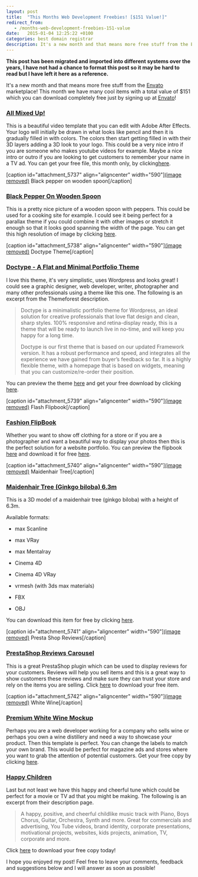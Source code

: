 ```yaml
---
layout: post
title:  "This Months Web Development Freebies! [$151 Value!]"
redirect_from:
   - /months-web-development-freebies-151-value
date:   2015-01-04 12:25:22 +0100
categories: best domain registrar
description: It's a new month and that means more free stuff from the Envato marketplace! This month we have many cool items with a tot...
---
```


**This post has been migrated and imported into different systems over the years, I have not had a chance to format this post so it may be hard to read but I have left it here as a reference.**

It's a new month and that means more free stuff from the [Envato](http://anve.to/hEXRF "Envato Marketplace") marketplace! This month we have many cool items with a total value of $151 which you can download completely free just by signing up at [Envato](http://anve.to/hEXRF "Envato Marketplace")!

  
### [All Mixed Up!](http://anve.to/FF676 "All Mixed Up Video Template")

  
 This is a beautiful video template that you can edit with Adobe After Effects. Your logo will initially be drawn in what looks like pencil and then it is gradually filled in with colors. The colors then start getting filled in with their 3D layers adding a 3D look to your logo. This could be a very nice intro if you are someone who makes youtube videos for example. Maybe a nice intro or outro if you are looking to get customers to remember your name in a TV ad. You can get your free file, this month only, by clicking[here](http://anve.to/FF676 "All Mixed Up Video Template").  
  
 \[caption id="attachment\_5737" align="aligncenter" width="590"\][(image removed)](http://anve.to/Xgsrd "Black Pepper On Wooden Spoon") Black pepper on wooden spoon\[/caption\]  
### [Black Pepper On Wooden Spoon](http://anve.to/Xgsrd "Black Pepper On Wooden Spoon")

  
 This is a pretty nice picture of a wooden spoon with peppers. This could be used for a cooking site for example. I could see it being perfect for a parallax theme if you could combine it with other images or stretch it enough so that it looks good spanning the width of the page. You can get this high resolution of image by clicking [here](http://anve.to/Xgsrd "Black Pepper On Wooden Spoon").  
  
 \[caption id="attachment\_5738" align="aligncenter" width="590"\][(image removed)](http://anve.to/TMIQe "Doctype - A Flat and Minimal Portfolio Theme") Doctype Theme\[/caption\]  
### [Doctype - A Flat and Minimal Portfolio Theme](http://anve.to/TMIQe "Doctype - A Flat and Minimal Portfolio Theme")

  
 I love this theme, it's very simplistic, uses Wordpress and looks great! I could see a graphic designer, web developer, writer, photographer and many other professionals using a theme like this one. The following is an excerpt from the Themeforest description.  
> Doctype is a minimalistic portfolio theme for Wordpress, an ideal solution for creative professionals that love flat design and clean, sharp styles. 100% responsive and retina-display ready, this is a theme that will be ready to launch live in no-time, and will keep you happy for a long time.  
>   
>  Doctype is our first theme that is based on our updated Framework version. It has a robust performance and speed, and integrates all the experience we have gained from buyer’s feedback so far. It is a highly flexible theme, with a homepage that is based on widgets, meaning that you can customize/re-order their position.

  
 You can preview the theme [here](http://anve.to/IV098 "Doctype Theme Preview") and get your free download by clicking [here](http://anve.to/TMIQe "Doctype - A Flat and Minimal Portfolio Theme").  
  
 \[caption id="attachment\_5739" align="aligncenter" width="590"\][(image removed)](http://anve.to/88ZQQ "Fashion FlipBook") Flash Flipbook\[/caption\]  
### [Fashion FlipBook](http://anve.to/88ZQQ "Fashion FlipBook")

  
 Whether you want to show off clothing for a store or if you are a photographer and want a beautiful way to display your photos then this is the perfect solution for a website portfolio. You can preview the flipbook [here](http://anve.to/e0vJQ "Fashion FlipBook Preview") and download it for free [here](http://anve.to/88ZQQ "Fashion FlipBook").  
  
 \[caption id="attachment\_5740" align="aligncenter" width="590"\][(image removed)](http://anve.to/xSb1p "Maidenhair Tree (Ginkgo Biloba)") Maidenhair Tree\[/caption\]  
### [Maidenhair Tree (Ginkgo biloba) 6.3m](http://anve.to/xSb1p "Maidenhair Tree (Ginkgo Biloba)")

  
  
  
  
 This is a 3D model of a maidenhair tree (ginkgo biloba) with a height of 6.3m.  
  
 Available formats:  
  
- max Scanline
  
- max VRay
  
- max Mentalray
  
- Cinema 4D
  
- Cinema 4D VRay
  
- vrmesh (with 3ds max materials)
  
- FBX
  
- OBJ
  

  
 You can download this item for free by clicking [here](http://anve.to/xSb1p "Maidenhair Tree (Ginkgo Biloba)").  
  


  


  
  
 \[caption id="attachment\_5741" align="aligncenter" width="590"\][(image removed)](http://anve.to/g7pRx "PrestaShop Reviews Carousel") Presta Shop Reviews\[/caption\]  
### [PrestaShop Reviews Carousel](http://anve.to/g7pRx "PrestaShop Reviews Carousel")

  
 This is a great PrestaShop plugin which can be used to display reviews for your customers. Reviews will help you sell items and this is a great way to show customers these reviews and make sure they can trust your store and rely on the items you are selling. Click [here](http://anve.to/g7pRx "PrestaShop Reviews Carousel") to download your free item.  
  
 \[caption id="attachment\_5742" align="aligncenter" width="590"\][(image removed)](http://anve.to/BHDA9 "Premium White Wine Mockup") White Wine\[/caption\]  
### [Premium White Wine Mockup](http://anve.to/BHDA9 "Premium White Wine Mockup")

  
 Perhaps you are a web developer working for a company who sells wine or perhaps you own a wine distillery and need a way to showcase your product. Then this template is perfect. You can change the labels to match your own brand. This would be perfect for magazine ads and stores where you want to grab the attention of potential customers. Get your free copy by clicking [here](http://anve.to/BHDA9 "Premium White Wine Mockup").  


  
### [Happy Children](http://anve.to/8vYRo "Happy Children")

  
 Last but not least we have this happy and cheerful tune which could be perfect for a movie or TV ad that you might be making. The following is an excerpt from their description page.  
> A happy, positive, and cheerful childlike music track with Piano, Boys Chorus, Guitar, Orchestra, Synth and more. Great for commercials and advertising, You Tube videos, brand identity, corporate presentations, motivational projects, websites, kids projects, animation, TV, corporate and more.

  
 Click [here](http://anve.to/8vYRo "Happy Children") to download your free copy today!  
  
   
  
 I hope you enjoyed my post! Feel free to leave your comments, feedback and suggestions below and I will answer as soon as possible!